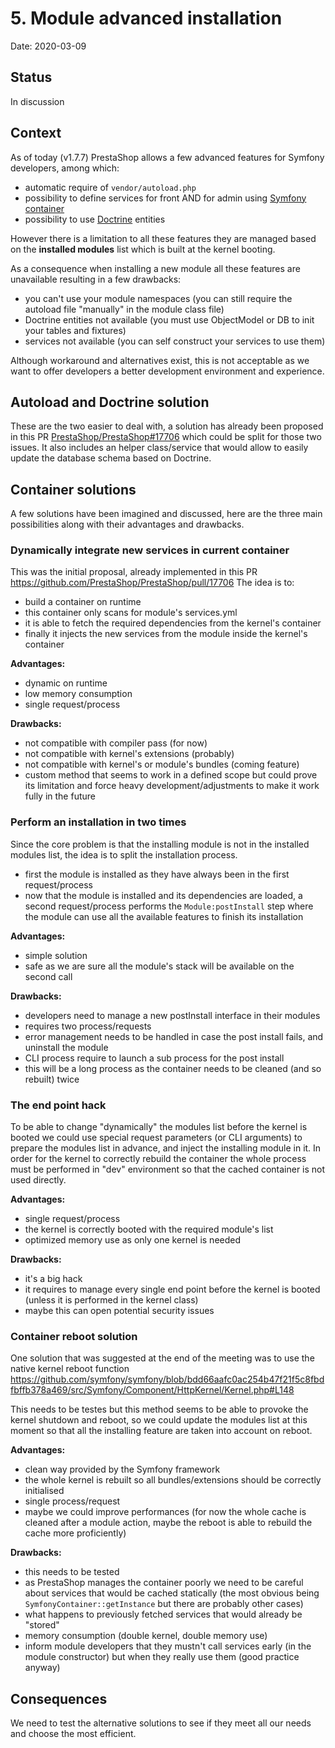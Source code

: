 # 5. Module advanced installation

Date: 2020-03-09

## Status

In discussion

## Context

As of today (v1.7.7) PrestaShop allows a few advanced features for Symfony developers, among which:
- automatic require of `vendor/autoload.php`
- possibility to define services for front AND for admin using [Symfony container](https://symfony.com/doc/current/service_container.html)
- possibility to use [Doctrine](https://symfony.com/doc/current/doctrine.html) entities

However there is a limitation to all these features they are managed based on the **installed modules** list which is built at the kernel booting.

As a consequence when installing a new module all these features are unavailable resulting in a few drawbacks:
- you can't use your module namespaces (you can still require the autoload file "manually" in the module class file)
- Doctrine entities not available (you must use ObjectModel or DB to init your tables and fixtures)
- services not available (you can self construct your services to use them)

Although workaround and alternatives exist, this is not acceptable as we want to offer developers a better development environment and experience.

## Autoload and Doctrine solution

These are the two easier to deal with, a solution has already been proposed in this PR [PrestaShop/PrestaShop#17706](https://github.com/PrestaShop/PrestaShop/pull/17706) which could be split for those two issues.
It also includes an helper class/service that would allow to easily update the database schema based on Doctrine.

## Container solutions

A few solutions have been imagined and discussed, here are the three main possibilities along with their advantages and drawbacks.

### Dynamically integrate new services in current container

This was the initial proposal, already implemented in this PR https://github.com/PrestaShop/PrestaShop/pull/17706
The idea is to:
- build a container on runtime
- this container only scans for module's services.yml
- it is able to fetch the required dependencies from the kernel's container
- finally it injects the new services from the module inside the kernel's container

**Advantages:**
- dynamic on runtime
- low memory consumption
- single request/process

**Drawbacks:**
- not compatible with compiler pass (for now)
- not compatible with kernel's extensions (probably)
- not compatible with kernel's or module's bundles (coming feature)
- custom method that seems to work in a defined scope but could prove its limitation and force heavy development/adjustments to make it work fully in the future

### Perform an installation in two times

Since the core problem is that the installing module is not in the installed modules list, the idea is to split the installation process.
- first the module is installed as they have always been in the first request/process
- now that the module is installed and its dependencies are loaded, a second request/process performs the `Module:postInstall` step where the module can use all the available features to finish its installation

**Advantages:**
- simple solution
- safe as we are sure all the module's stack will be available on the second call

**Drawbacks:**
- developers need to manage a new postInstall interface in their modules
- requires two process/requests
- error management needs to be handled in case the post install fails, and uninstall the module
- CLI process require to launch a sub process for the post install
- this will be a long process as the container needs to be cleaned (and so rebuilt) twice

### The end point hack

To be able to change "dynamically" the modules list before the kernel is booted we could use special request parameters (or CLI arguments) to prepare the modules list in advance, and inject the installing module in it.
In order for the kernel to correctly rebuild the container the whole process must be performed in "dev" environment so that the cached container is not used directly.

**Advantages:**
- single request/process
- the kernel is correctly booted with the required module's list
- optimized memory use as only one kernel is needed

**Drawbacks:**
- it's a big hack
- it requires to manage every single end point before the kernel is booted (unless it is performed in the kernel class)
- maybe this can open potential security issues

### Container reboot solution

One solution that was suggested at the end of the meeting was to use the native kernel reboot function
https://github.com/symfony/symfony/blob/bdd66aafc0ac254b47f21f5c8fbdfbffb378a469/src/Symfony/Component/HttpKernel/Kernel.php#L148

This needs to be testes but this method seems to be able to provoke the kernel shutdown and reboot, so we could update the modules list at this moment so that all the installing feature are taken into account on reboot.

**Advantages:**
- clean way provided by the Symfony framework
- the whole kernel is rebuilt so all bundles/extensions should be correctly initialised
- single process/request
- maybe we could improve performances (for now the whole cache is cleaned after a module action, maybe the reboot is able to rebuild the cache more proficiently)

**Drawbacks:**
- this needs to be tested
- as PrestaShop manages the container poorly we need to be careful about services that would be cached statically (the most obvious being `SymfonyContainer::getInstance` but there are probably other cases)
- what happens to previously fetched services that would already be "stored"
- memory consumption (double kernel, double memory use)
- inform module developers that they mustn't call services early (in the module constructor) but when they really use them (good practice anyway)

## Consequences

We need to test the alternative solutions to see if they meet all our needs and choose the most efficient.
